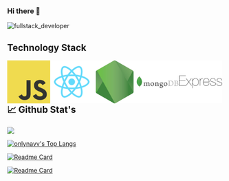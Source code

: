 ### Hi there 👋

<!--
**onlynavv/onlynavv** is a ✨ _special_ ✨ repository because its `README.md` (this file) appears on your GitHub profile.

Here are some ideas to get you started:

- 🔭 I’m currently working on ...
- 🌱 I’m currently learning ...
- 👯 I’m looking to collaborate on ...
- 🤔 I’m looking for help with ...
- 💬 Ask me about ...
- 📫 How to reach me: ...
- 😄 Pronouns: ...
- ⚡ Fun fact: ...
-->

![fullstack_developer](https://stormotion.io/blog/content/images/2018/12/developer.gif)

<div width="100%">
  
## Technology Stack

<img align="left" alt="javascript-lang" src="https://raw.githubusercontent.com/github/explore/80688e429a7d4ef2fca1e82350fe8e3517d3494d/topics/javascript/javascript.png" width="100" />
<img align="left" alt="react-lang" src="https://raw.githubusercontent.com/github/explore/80688e429a7d4ef2fca1e82350fe8e3517d3494d/topics/react/react.png" width="100" />
<img align="left" alt="node-lang" src="https://raw.githubusercontent.com/github/explore/80688e429a7d4ef2fca1e82350fe8e3517d3494d/topics/nodejs/nodejs.png" width="100" />
<img align="left" alt="mongo-lang" src="https://raw.githubusercontent.com/github/explore/80688e429a7d4ef2fca1e82350fe8e3517d3494d/topics/mongodb/mongodb.png" width="100" />
<img align="left" alt="express-lang" src="https://raw.githubusercontent.com/github/explore/80688e429a7d4ef2fca1e82350fe8e3517d3494d/topics/express/express.png" width="100" />
</div>

<div width="100%">
  
## 📈 Github Stat's

<img align="center" src="https://github-readme-stats.vercel.app/api?username=onlynavv&theme=dark&show_icons=true" />

[![onlynavv's Top Langs](https://github-readme-stats.vercel.app/api/top-langs/?username=onlynavv)](https://github.com/onlynavv/github-readme-stats)

[![Readme Card](https://github-readme-stats.vercel.app/api/pin/?username=onlynavv&repo=fitness-react&theme=dark&show_icons=true)](https://github.com/onlynavv/github-readme-stats)

[![Readme Card](https://github-readme-stats.vercel.app/api/pin/?username=onlynavv&repo=fitness-node&theme=dark&show_icons=true)](https://github.com/onlynavv/github-readme-stats)
</div>

